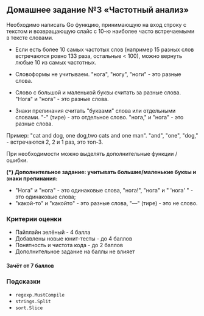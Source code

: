 ## Домашнее задание №3 «Частотный анализ»

Необходимо написать Go функцию, принимающую на вход строку с текстом и 
возвращающую слайс с 10-ю наиболее часто встречаемыми в тексте словами.

* Если есть более 10 самых частотых слов (например 15 разных слов встречаются ровно 133 раза,
остальные < 100), можно вернуть любые 10 из самых частотных.

* Словоформы не учитываем. "нога", "ногу", "ноги" - это разные слова.

* Слово с большой и маленькой буквы считать за разные слова.
"Нога" и "нога" - это разные слова.

* Знаки препинания считать "буквами" слова или отдельными словами.
"-" (тире) - это отдельное слово. "нога," и "нога" - это разные слова.

Пример: "cat and dog, one dog,two cats and one man".
"and", "one", "dog," - встречаются 2, 2 и 1 раз, это топ-3.

При необходимости можно выделять дополнительные функции / ошибки.

**(*) Дополнительное задание: учитывать большие/маленькие буквы и знаки препинания:**
* "Нога" и "нога" - это одинаковые слова, "нога!", "нога" и " 'нога' " - это одинаковые слова;
* "какой-то" и "какойто" - это разные слова, "—" (тире) - это не слово.

### Критерии оценки
- Пайплайн зелёный - 4 балла
- Добавлены новые юнит-тесты - до 4 баллов
- Понятность и чистота кода - до 2 баллов
- Дополнительное задание на баллы не влияет

#### Зачёт от 7 баллов

### Подсказки
- `regexp.MustCompile`
- `strings.Split`
- `sort.Slice`
